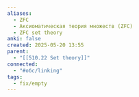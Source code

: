 ```yaml
---
aliases:
  - ZFC
  - Аксиоматическая теория множеств (ZFC)
  - ZFC set theory
anki: false
created: 2025-05-20 13:55
parent:
  - "[[510.22 Set theory]]"
connected:
  - "#обс/linking"
tags:
  - fix/empty
---
```

